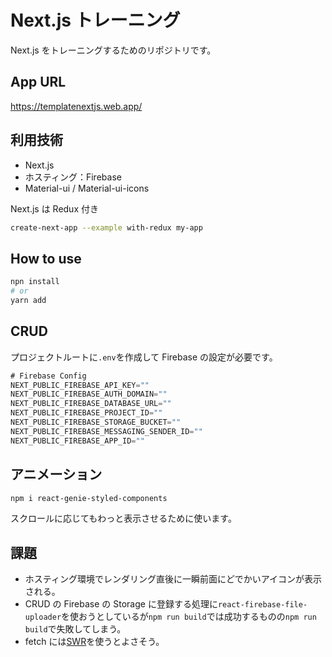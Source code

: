 # Next.js トレーニング

Next.js をトレーニングするためのリポジトリです。

## App URL

https://templatenextjs.web.app/

## 利用技術

- Next.js
- ホスティング：Firebase
- Material-ui / Material-ui-icons

Next.js は Redux 付き

```bash
create-next-app --example with-redux my-app
```

## How to use

```bash
npn install
# or
yarn add
```

## CRUD

プロジェクトルートに`.env`を作成して Firebase の設定が必要です。

```javascript
# Firebase Config
NEXT_PUBLIC_FIREBASE_API_KEY=""
NEXT_PUBLIC_FIREBASE_AUTH_DOMAIN=""
NEXT_PUBLIC_FIREBASE_DATABASE_URL=""
NEXT_PUBLIC_FIREBASE_PROJECT_ID=""
NEXT_PUBLIC_FIREBASE_STORAGE_BUCKET=""
NEXT_PUBLIC_FIREBASE_MESSAGING_SENDER_ID=""
NEXT_PUBLIC_FIREBASE_APP_ID=""
```

## アニメーション

```bash
npm i react-genie-styled-components
```

スクロールに応じてもわっと表示させるために使います。

## 課題

- ホスティング環境でレンダリング直後に一瞬前面にどでかいアイコンが表示される。
- CRUD の Firebase の Storage に登録する処理に`react-firebase-file-uploader`を使おうとしているが`npm run build`では成功するものの`npm run build`で失敗してしまう。
- fetch には[SWR](https://nextjs.org/docs/basic-features/data-fetching)を使うとよさそう。
